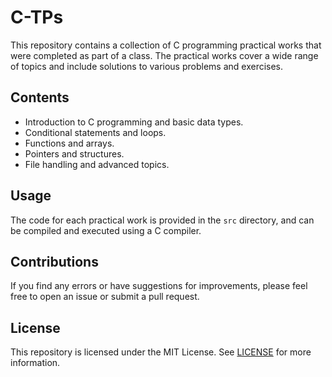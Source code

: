 # C-TPs

This repository contains a collection of C programming practical works that were completed as part of a class. The practical works cover a wide range of topics and include solutions to various problems and exercises.

## Contents

- Introduction to C programming and basic data types.
- Conditional statements and loops.
- Functions and arrays.
- Pointers and structures.
- File handling and advanced topics.

## Usage

The code for each practical work is provided in the `src` directory, and can be compiled and executed using a C compiler.

## Contributions

If you find any errors or have suggestions for improvements, please feel free to open an issue or submit a pull request.

## License

This repository is licensed under the MIT License. See [LICENSE](LICENSE) for more information.
